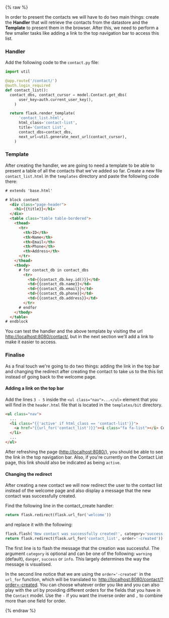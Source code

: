 {% raw %}

In order to present the contacts we will have to do two main things: create the
**Handler** that will retrieve the contacts from the datastore and the **Template** to
present them in the browser.
After this, we need to perform a few smaller tasks like adding a link to the top navigation bar to access this list.


### Handler

Add the following code to the `contact.py` file:

```python
import util

@app.route('/contact/')
@auth.login_required
def contact_list():
  contact_dbs, contact_cursor = model.Contact.get_dbs(
      user_key=auth.current_user_key(),
    )

  return flask.render_template(
      'contact_list.html',
      html_class='contact-list',
      title='Contact List',
      contact_dbs=contact_dbs,
      next_url=util.generate_next_url(contact_cursor),
    )
```

### Template

After creating the handler, we are going to need a template to be able to
present a table of all the contacts that we've added so far. Create a new file
`contact_list.html` in the `templates` directory and paste the following code there:

```html
# extends 'base.html'

# block content
  <div class="page-header">
    <h1>{{title}}</h1>
  </div>
  <table class="table table-bordered">
    <thead>
      <tr>
        <th>ID</th>
        <th>Name</th>
        <th>Email</th>
        <th>Phone</th>
        <th>Address</th>
      </tr>
    </thead>
    <tbody>
      # for contact_db in contact_dbs
        <tr>
          <td>{{contact_db.key.id()}}</td>
          <td>{{contact_db.name}}</td>
          <td>{{contact_db.email}}</td>
          <td>{{contact_db.phone}}</td>
          <td>{{contact_db.address}}</td>
        </tr>
      # endfor
    </tbody>
  </table>
# endblock
```

You can test the handler and the above template by visiting the url
[http://localhost:8080/contact/](http://localhost:8080/contact/),
but in the next section we'll add a link to make it easier to access.


### Finalise

As a final touch we're going to do two things: adding the link in the top bar
and changing the redirect after creating the contact to take us to the this
list instead of going back to the welcome page.


#### Adding a link on the top bar

Add the lines `3 - 5` inside the `<ul class="nav">...</ul>` element that you will find in the
`header.html` file that is located in the
`templates/bit` directory.

```html
<ul class="nav">
  ...
  <li class="{{'active' if html_class == 'contact-list'}}">
    <a href="{{url_for('contact_list')}}"><i class="fa fa-list"></i> Contact List</a>
  </li>
  ...
</ul>
```

After refreshing the page ([http://localhost:8080/](http://localhost:8080/)),
you should be able to see the link in the top navigation bar.
Also, if you're currently on the Contact List page, this link should also be indicated as being `active`.

#### Changing the redirect

After creating a new contact we will now redirect the user to the contact
list instead of the welcome page and also display a message that
the new contact was successfully created.

Find the following line in the contact_create handler:

```python
return flask.redirect(flask.url_for('welcome'))
```

and replace it with the following:

```python
flask.flash('New contact was successfully created!', category='success')
return flask.redirect(flask.url_for('contact_list', order='-created'))
```

The first line is to flash the message that the creation was successful.
The argument `category` is optional and can be one of the
following: `warning` (default), `danger`, `success` or `info`.
This largely determines the way the message is visualised.

In the second line notice that we are using the `order='-created'`
in the `url_for` function, which will be translated to:
[http://localhost:8080/contact/?order=-created](http://localhost:8080/contact/?order=-created).
You can choose whatever order you like and you can also play with the url
by providing different orders for the fields that you have in the
`Contact` model. Use the `-` if you want the inverse
order and `,` to combine more than one field for order.

{% endraw %}
